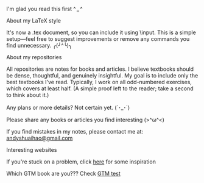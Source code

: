 I'm glad you read this first ^ _ ^ 

About my LaTeX style

It's now a .tex document, so you can include it using \input. This is a simple setup—feel free to suggest improvements or remove any commands you find unnecessary. ╭(╯^╰)╮

About my repositories

All repositories are notes for books and articles. I believe textbooks should be dense, thoughtful, and genuinely insightful. My goal is to include only the best textbooks I've read. Typically, I work on all odd-numbered exercises, which covers at least half. (A simple proof left to the reader; take a second to think about it.)

Any plans or more details? Not certain yet. (´･_･`)

Please share any books or articles you find interesting (>^ω^<)

If you find mistakes in my notes, please contact me at: andyshuaihao@gmail.com

Interesting websites 

If you're stuck on a problem, click [here](https://www.theproofistrivial.com/) for some inspiration

Which GTM book are you??? Check [GTM test](https://math.jhu.edu/~savitt/GTM.html)